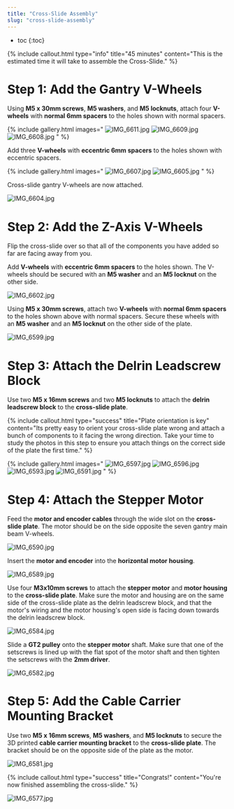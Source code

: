 ```yaml
---
title: "Cross-Slide Assembly"
slug: "cross-slide-assembly"
---
```


* toc
{:toc}


{%
include callout.html
type="info"
title="45 minutes"
content="This is the estimated time it will take to assemble the Cross-Slide."
%}

# Step 1: Add the Gantry V-Wheels

Using **M5 x 30mm screws**, **M5 washers**, and **M5 locknuts**, attach four **V-wheels** with **normal 6mm spacers** to the holes shown with normal spacers.

{% include gallery.html images="
![IMG_6611.jpg](_images/IMG_6611.jpg)
![IMG_6609.jpg](_images/IMG_6609.jpg)
![IMG_6608.jpg](_images/IMG_6608.jpg)
" %}

Add three **V-wheels** with **eccentric 6mm spacers** to the holes shown with eccentric spacers.

{% include gallery.html images="
![IMG_6607.jpg](_images/IMG_6607.jpg)
![IMG_6605.jpg](_images/IMG_6605.jpg)
" %}

Cross-slide gantry V-wheels are now attached.

![IMG_6604.jpg](_images/IMG_6604.jpg)

# Step 2: Add the Z-Axis V-Wheels

Flip the cross-slide over so that all of the components you have added so far are facing away from you.

Add **V-wheels** with **eccentric 6mm spacers** to the holes shown. The V-wheels should be secured with an **M5 washer** and an **M5 locknut** on the other side.

![IMG_6602.jpg](_images/IMG_6602.jpg)

Using **M5 x 30mm screws**, attach two **V-wheels** with **normal 6mm spacers** to the holes shown above with normal spacers. Secure these wheels with an **M5 washer** and an **M5 locknut** on the other side of the plate.

![IMG_6599.jpg](_images/IMG_6599.jpg)

# Step 3: Attach the Delrin Leadscrew Block
Use two **M5 x 16mm screws** and two **M5 locknuts** to attach the **delrin leadscrew block** to the **cross-slide plate**.

{%
include callout.html
type="success"
title="Plate orientation is key"
content="Its pretty easy to orient your cross-slide plate wrong and attach a bunch of components to it facing the wrong direction. Take your time to study the photos in this step to ensure you attach things on the correct side of the plate the first time."
%}

{% include gallery.html images="
![IMG_6597.jpg](_images/IMG_6597.jpg)
![IMG_6596.jpg](_images/IMG_6596.jpg)
![IMG_6593.jpg](_images/IMG_6593.jpg)
![IMG_6591.jpg](_images/IMG_6591.jpg)
" %}

# Step 4: Attach the Stepper Motor
Feed the **motor and encoder cables** through the wide slot on the **cross-slide plate**. The motor should be on the side opposite the seven gantry main beam V-wheels.

![IMG_6590.jpg](_images/IMG_6590.jpg)

Insert the **motor and encoder** into the **horizontal motor housing**.

![IMG_6589.jpg](_images/IMG_6589.jpg)

Use four **M3x10mm screws** to attach the **stepper motor** and **motor housing** to the **cross-slide plate**. Make sure the motor and housing are on the same side of the cross-slide plate as the delrin leadscrew block, and that the motor's wiring and the motor housing's open side is facing down towards the delrin leadscrew block.

![IMG_6584.jpg](_images/IMG_6584.jpg)

Slide a **GT2 pulley** onto the **stepper motor** shaft. Make sure that one of the setscrews is lined up with the flat spot of the motor shaft and then tighten the setscrews with the **2mm driver**.

![IMG_6582.jpg](_images/IMG_6582.jpg)


# Step 5: Add the Cable Carrier Mounting Bracket
Use two **M5 x 16mm screws**, **M5 washers**, and **M5 locknuts** to secure the 3D printed **cable carrier mounting bracket** to the **cross-slide plate**. The bracket should be on the opposite side of the plate as the motor.

![IMG_6581.jpg](_images/IMG_6581.jpg)



{%
include callout.html
type="success"
title="Congrats!"
content="You're now finished assembling the cross-slide."
%}



![IMG_6577.jpg](_images/IMG_6577.jpg)

